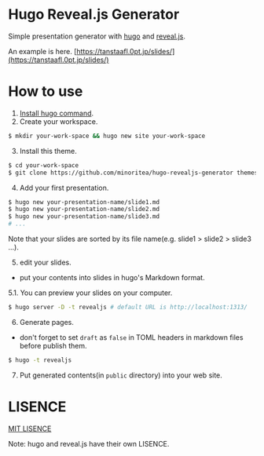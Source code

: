# Hugo Reveal.js Generator

Simple presentation generator with [hugo](https://gohugo.io) and [reveal.js](http://lab.hakim.se/reveal-js/#/).

An example is here. [https://tanstaafl.0pt.jp/slides/](https://tanstaafl.0pt.jp/slides/)

# How to use
1. [Install hugo command](https://gohugo.io/overview/installing/).
2. Create your workspace.
  
  ```bash
  $ mkdir your-work-space && hugo new site your-work-space
  ```
3. Install this theme.

  ```bash
  $ cd your-work-space
  $ git clone https://github.com/minoritea/hugo-revealjs-generator themes/revealjs
  ```
  
4. Add your first presentation.

  ```bash
  $ hugo new your-presentation-name/slide1.md
  $ hugo new your-presentation-name/slide2.md
  $ hugo new your-presentation-name/slide3.md
  # ...
  ```
  Note that your slides are sorted by its file name(e.g. slide1 > slide2 > slide3 ...).

5. edit your slides.
  - put your contents into slides in hugo's Markdown format.

  5.1. You can preview your slides on your computer.
  
  ```bash
  $ hugo server -D -t revealjs # default URL is http://localhost:1313/
  ```

  
6. Generate pages.
  - don't forget to set `draft` as `false` in TOML headers in markdown files before publish them.
  
  ```bash
  $ hugo -t revealjs
  ```

7. Put generated contents(in `public` directory) into your web site.

# LISENCE
[MIT LISENCE](https://github.com/minoritea/hugo-revealjs-generator/blob/master/LICENSE.md)

Note: hugo and reveal.js have their own LISENCE.
